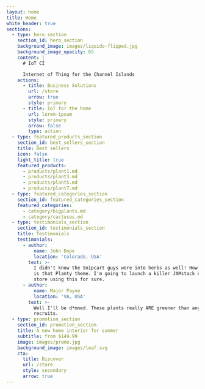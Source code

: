 ```yaml
---
layout: home
title: Home
white_header: true
sections:
  - type: hero_section
    section_id: hero_section
    background_image: images/liquido-flipped.jpg
    background_image_opacity: 65
    content: |
      # IoT CI

      Internet of Thing for the Channel Islands
    actions:
      - title: Business Solutions
        url: /store
        arrow: true
        style: primary
      - title: IoT for the home
        url: lorem-ipsum
        style: primary
        arrow: false
        type: action
  - type: featured_products_section
    section_id: best_sellers_section
    title: Best sellers
    icon: false
    light_title: true
    featured_products:
      - products/plant1.md
      - products/plant3.md
      - products/plant5.md
      - products/plant7.md
  - type: featured_categories_section
    section_id: featured_categories_section
    featured_categories:
      - category/bigplants.md
      - category/cactuses.md
  - type: testimonials_section
    section_id: testimonials_section
    title: Testimonials
    testimonials:
      - author:
          name: John Dope
          location: 'Colorado, USA'
        text: >-
          I didn't know the Snipcart guys were into herbs as well! How beautiful
          is that Planty theme. I'm going to launch a killer JAMstack e-commerce
          store using this for sure.
      - author:
          name: Major Payne
          location: 'VA, USA'
        text: >-
          Well I'll be d*mned. These plants really ARE greener than any of my
          recruits.
  - type: promotion_section
    section_id: promotion_section
    title: A new home interior for summer
    subtitle: from $149.99
    image: images/promo.jpg
    background_image: images/leaf.svg
    cta:
      title: Discover
      url: /store
      style: secondary
      arrow: true
---
```

